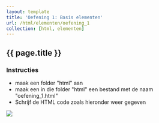 ```yaml
---
layout: template
title: 'Oefening 1: Basis elementen'
url: /html/elementen/oefening_1
collection: [html, elementen]
---
```


## {{ page.title }}

<div class="highlight">
    <h3>Instructies</h3>
    <ul>
        <li>maak een folder "html" aan</li>
        <li>maak een in die folder "html" een bestand met de naam "oefening_1.html"</li>
        <li>Schrijf de HTML code zoals hieronder weer gegeven</li>
    </ul>
</div>

<img class="shadow center" src="{{ '/html/elementen/images/oefening_1.png' | relative_url}}" />